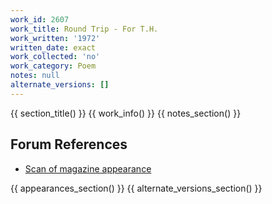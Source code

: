 ```yaml
---
work_id: 2607
work_title: Round Trip - For T.H.
work_written: '1972'
written_date: exact
work_collected: 'no'
work_category: Poem
notes: null
alternate_versions: []
---
```


{{ section_title() }}
{{ work_info() }}
{{ notes_section() }}
## Forum References
- [Scan of magazine appearance](https://bukowskiforum.com/threads/round-trip-for-t-h-theres-people-in-places-where-snow-lives-wormwood-review-no-57-1974.7289/)

{{ appearances_section() }}
{{ alternate_versions_section() }}